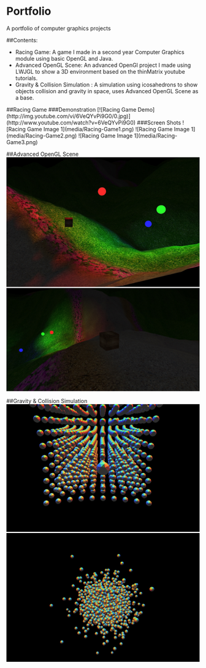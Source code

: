 # Portfolio
A portfolio of computer graphics projects

##Contents:
<ul>
<li>Racing Game: A game I made in a second year Computer Graphics module using basic OpenGL and Java.</li>
<li>Advanced OpenGL Scene: An advanced OpenGl project I made  using LWJGL to show a 3D environment based on the thinMatrix youtube tutorials.</li>
<li>Gravity & Collision Simulation : A simulation using icosahedrons to show objects collision and gravity in space, uses Advanced OpenGL Scene as a base. </li>
</ul>
##Racing Game
###Demonstration
[![Racing Game Demo](http://img.youtube.com/vi/6VeQYvPi9G0/0.jpg)](http://www.youtube.com/watch?v=6VeQYvPi9G0)
###Screen Shots
![Racing Game Image 1](media/Racing-Game1.png)
![Racing Game Image 1](media/Racing-Game2.png)
![Racing Game Image 1](media/Racing-Game3.png)


##Advanced OpenGL Scene
![Advanced OpenGL Scene Image 1](media/aogl-demo1.jpg)
![Advanced OpenGL Scene Image 2](media/aogl-demo2.jpg)

##Gravity & Collision Simulation
![Gravity & Collision Simulation Image 1](media/gravity-sim1.png)
![Gravity & Collision Simulation Image 1](media/gravity-sim2.png)
